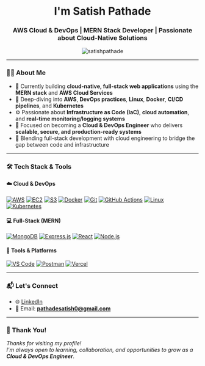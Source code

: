 <h1 align="center">I'm Satish Pathade</h1>
<h3 align="center">AWS Cloud & DevOps | MERN Stack Developer | Passionate about Cloud-Native Solutions</h3>

<p align="center">
  <img src="https://komarev.com/ghpvc/?username=satishpathade&label=Profile%20views&color=0e75b6&style=flat" alt="satishpathade" />
</p>

---

### 🧑‍💻 About Me

- 🔭 Currently building **cloud-native, full-stack web applications** using the **MERN stack** and **AWS Cloud Services**
- 🌱 Deep-diving into **AWS**, **DevOps practices**, **Linux**, **Docker**, **CI/CD pipelines**, and **Kubernetes**
- ⚙️ Passionate about **Infrastructure as Code (IaC)**, **cloud automation**, and **real-time monitoring/logging systems**
- 🚀 Focused on becoming a **Cloud & DevOps Engineer** who delivers **scalable, secure, and production-ready systems**
- 🧩 Blending full-stack development with cloud engineering to bridge the gap between code and infrastructure
  
---

### 🛠️ Tech Stack & Tools

#### ☁️ Cloud & DevOps
[![AWS](https://img.shields.io/badge/AWS-FF9900?style=for-the-badge&logo=amazonaws&logoColor=white)](https://aws.amazon.com/)
[![EC2](https://img.shields.io/badge/AWS%20EC2-orange?style=for-the-badge&logo=amazonaws&logoColor=white)](https://aws.amazon.com/ec2/)
[![S3](https://img.shields.io/badge/AWS%20S3-569A31?style=for-the-badge&logo=amazonaws&logoColor=white)](https://aws.amazon.com/s3/)
[![Docker](https://img.shields.io/badge/Docker-2496ED?style=for-the-badge&logo=docker&logoColor=white)](https://www.docker.com/)
[![Git](https://img.shields.io/badge/Git-F05032?style=for-the-badge&logo=git&logoColor=white)](https://git-scm.com/)
[![GitHub Actions](https://img.shields.io/badge/GitHub%20Actions-2088FF?style=for-the-badge&logo=github-actions&logoColor=white)](https://docs.github.com/en/actions)
[![Linux](https://img.shields.io/badge/Linux-FCC624?style=for-the-badge&logo=linux&logoColor=black)](https://ubuntu.com/)
[![Kubernetes](https://img.shields.io/badge/Kubernetes-326CE5?style=for-the-badge&logo=kubernetes&logoColor=white)](https://kubernetes.io/)

#### 💻 Full-Stack (MERN)
[![MongoDB](https://img.shields.io/badge/MongoDB-4EA94B?style=for-the-badge&logo=mongodb&logoColor=white)](https://www.mongodb.com/)
[![Express.js](https://img.shields.io/badge/Express.js-black?style=for-the-badge&logo=express&logoColor=white)](https://expressjs.com/)
[![React](https://img.shields.io/badge/React-20232A?style=for-the-badge&logo=react&logoColor=61DAFB)](https://reactjs.org/)
[![Node.js](https://img.shields.io/badge/Node.js-339933?style=for-the-badge&logo=node-dot-js&logoColor=white)](https://nodejs.org/)

#### 🧰 Tools & Platforms
[![VS Code](https://img.shields.io/badge/VS%20Code-007ACC?style=for-the-badge&logo=visual-studio-code&logoColor=white)](https://code.visualstudio.com/)
[![Postman](https://img.shields.io/badge/Postman-FF6C37?style=for-the-badge&logo=postman&logoColor=white)](https://www.postman.com/)
[![Vercel](https://img.shields.io/badge/Vercel-000000?style=for-the-badge&logo=vercel&logoColor=white)](https://vercel.com/)

---

### 📬 Let's Connect

- 🌐 [LinkedIn](https://www.linkedin.com/in/satish-pathade)
- 📧 Email: **pathadesatish0@gmail.com**
---

### 🙏 Thank You!
_Thanks for visiting my profile!_  
_I'm always open to learning, collaboration, and opportunities to grow as a **Cloud & DevOps Engineer**._

